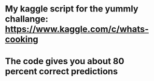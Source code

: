 # My kaggle script for the yummly challange: https://www.kaggle.com/c/whats-cooking
# The code gives you about 80 percent correct predictions
